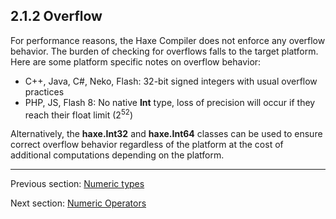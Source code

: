 ## 2.1.2 Overflow

For performance reasons, the Haxe Compiler does not enforce any overflow behavior. The burden of checking for overflows falls to the target platform. Here are some platform specific notes on overflow behavior:

 * C++, Java, C#, Neko, Flash: 32-bit signed integers with usual overflow practices  
* PHP, JS, Flash 8: No native **Int** type, loss of precision will occur if they reach their float limit (2<sup>52</sup>)

Alternatively, the **haxe.Int32** and **haxe.Int64** classes can be used to ensure correct overflow behavior regardless of the platform at the cost of additional computations depending on the platform.

---

Previous section: [Numeric types](types-numeric-types.md)

Next section: [Numeric Operators](types-numeric-operators.md)